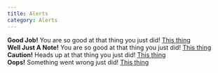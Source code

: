 ```yaml
---
title: Alerts
category: Alerts
---
```

<div>
  <div class="alert alert-success" role="alert">
    <span class="icon icon-ok-circle"></span>
    <strong>Good Job!</strong> You are so good at that thing you just did! <a href="#" class="alert-link">This thing</a>
  </div>
  <div class="alert alert-info" role="alert">
    <span class="icon icon-info-circle"></span>
    <strong>Well Just A Note!</strong> You are so good at that thing you just did! <a href="#" class="alert-link">This thing</a>
  </div>
  <div class="alert alert-warning" role="alert">
    <span class="icon icon-info-circle"></span>
    <strong>Caution!</strong> Heads up at that thing you just did! <a href="#" class="alert-link">This thing</a>
  </div>
  <div class="alert alert-danger" role="alert">
    <span class="icon icon-attention-circle"></span>
    <strong>Oops!</strong> Something went wrong just did! <a href="#" class="alert-link">This thing</a>
  </div>
</div>

